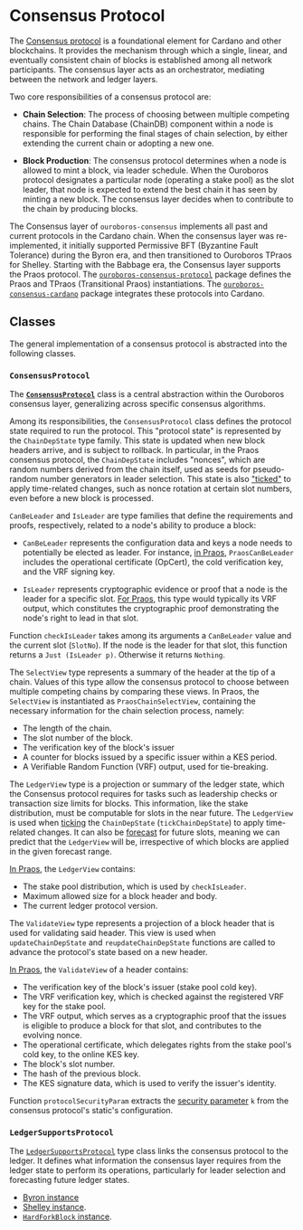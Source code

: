 # Consensus Protocol

The [Consensus protocol](https://cardano-scaling.github.io/cardano-blueprint/consensus/index.html) is a foundational element for Cardano and other blockchains. It provides the mechanism through which a single, linear, and eventually consistent chain of blocks is established among all network participants. The consensus layer acts as an orchestrator, mediating between the network and ledger layers.

Two core responsibilities of a consensus protocol are:

* **Chain Selection**: The process of choosing between multiple competing chains. The Chain Database (ChainDB) component within a node is responsible for performing the final stages of chain selection, by either extending the current chain or adopting a new one.

* **Block Production**: The consensus protocol determines when a node is allowed to mint a block, via leader schedule. When the Ouroboros protocol designates a particular node (operating a stake pool) as the slot leader, that node is expected to extend the best chain it has seen by minting a new block.
The consensus layer decides when to contribute to the chain by producing blocks.

The Consensus layer of `ouroboros-consensus` implements all past and current protocols in the Cardano chain. When the consensus layer was re-implemented, it initially supported Permissive BFT (Byzantine Fault Tolerance) during the Byron era, and then transitioned to Ouroboros TPraos for Shelley. Starting with the Babbage era, the Consensus layer supports the Praos protocol. The [`ouroboros-consensus-protocol`](https://github.com/IntersectMBO/ouroboros-consensus/tree/main/ouroboros-consensus-protocol) package defines the Praos and TPraos (Transitional Praos) instantiations. The [`ouroboros-consensus-cardano`](https://github.com/IntersectMBO/ouroboros-consensus/tree/main/ouroboros-consensus-cardano) package integrates these protocols into Cardano.

## Classes

The general implementation of a consensus protocol is abstracted into the following classes.

### `ConsensusProtocol`

The [**`ConsensusProtocol`**](https://github.com/intersectmbo/ouroboros-consensus/blob/d014aae802159286bdc09bc4730966094d2d95dd/ouroboros-consensus/src/ouroboros-consensus/Ouroboros/Consensus/Protocol/Abstract.hs#L66) class is a central abstraction within the Ouroboros consensus layer, generalizing across specific consensus algorithms.

Among its responsibilities, the `ConsensusProtocol` class defines the protocol state required to run the protocol. This "protocol state" is represented by the `ChainDepState` type family. This state is updated when new block headers arrive, and is subject to rollback. In particular, in the Praos consensus protocol, the `ChainDepState` includes "nonces", which are random numbers derived from the chain itself, used as seeds for pseudo-random number generators in leader selection. This state is also ["ticked"](./ledger-interaction#ticking) to apply time-related changes, such as nonce rotation at certain slot numbers, even before a new block is processed.

`CanBeLeader` and `IsLeader` are type families that define the requirements and proofs, respectively, related to a node's ability to produce a block:

- `CanBeLeader` represents the configuration data and keys a node needs to potentially be elected as leader. For instance, [in Praos](https://github.com/intersectmbo/ouroboros-consensus/blob/d014aae802159286bdc09bc4730966094d2d95dd/ouroboros-consensus-protocol/src/ouroboros-consensus-protocol/Ouroboros/Consensus/Protocol/Praos/Common.hs#L247), `PraosCanBeLeader` includes the operational certificate (OpCert), the cold verification key, and the VRF signing key.

- `IsLeader` represents cryptographic evidence or proof that a node is the leader for a specific slot. [For Praos](https://github.com/intersectmbo/ouroboros-consensus/blob/d014aae802159286bdc09bc4730966094d2d95dd/ouroboros-consensus-protocol/src/ouroboros-consensus-protocol/Ouroboros/Consensus/Protocol/Praos.hs#L242), this type would typically its VRF output, which constitutes the cryptographic proof demonstrating the node's right to lead in that slot.

Function `checkIsLeader` takes among its arguments a `CanBeLeader` value and the current slot (`SlotNo`). If the node is the leader for that slot, this function returns a `Just (IsLeader p)`. Otherwise it returns `Nothing`.

The `SelectView` type represents a summary of the header at the tip of a chain. Values of this type allow the consensus protocol to choose between multiple competing chains by comparing these views.
In Praos, the `SelectView` is instantiated as `PraosChainSelectView`, containing the necessary information for the chain selection process, namely:
- The length of the chain.
- The slot number of the block.
- The verification key of the block's issuer
- A counter for blocks issued by a specific issuer within a KES period.
- A Verifiable Random Function (VRF) output, used for tie-breaking.

The `LedgerView` type is a projection or summary of the ledger state,
which the Consensus protocol requires for tasks such as leadership
checks or transaction size limits for blocks. This information, like
the stake distribution, must be computable for slots in the near
future. The `LedgerView` is used when [ticking](./ledger-interaction#ticking) the `ChainDepState` (`tickChainDepState`) to apply time-related changes. It can also be [forecast](./ledger-interaction.md#forecasting-and-the-forecast-range) for future slots, meaning we can predict that the `LedgerView` will be, irrespective of which blocks are applied in the given forecast range.

[In Praos](https://github.com/intersectmbo/ouroboros-consensus/blob/d014aae802159286bdc09bc4730966094d2d95dd/ouroboros-consensus-protocol/src/ouroboros-consensus-protocol/Ouroboros/Consensus/Protocol/Praos/Views.hs#L41), the `LedgerView` contains:
- The stake pool distribution, which is used by `checkIsLeader`.
- Maximum allowed size for a block header and body.
- The current ledger protocol version.

The `ValidateView` type represents a projection of a block header that is used for validating said header.
This view is used when `updateChainDepState` and `reupdateChainDepState` functions are called to advance the protocol's state based on a new header.

[In Praos](https://github.com/intersectmbo/ouroboros-consensus/blob/d014aae802159286bdc09bc4730966094d2d95dd/ouroboros-consensus-protocol/src/ouroboros-consensus-protocol/Ouroboros/Consensus/Protocol/Praos/Views.hs#L22), the `ValidateView` of a header contains:
- The verification key of the block's issuer (stake pool cold key).
- The VRF verification key, which is checked against the registered VRF key for the stake pool.
- The VRF output, which serves as a cryptographic proof that the issues is eligible to produce a block for that slot, and contributes to the evolving nonce.
- The operational certificate, which delegates rights from the stake pool's cold key, to the online KES key.
- The block's slot number.
- The hash of the previous block.
- The KES signature data, which is used to verify the issuer's identity.

Function `protocolSecurityParam` extracts the [security parameter](TODO!) `k` from the consensus protocol's static's configuration.

### `LedgerSupportsProtocol`

The [`LedgerSupportsProtocol`](https://github.com/intersectmbo/ouroboros-consensus/blob/a70eb17ef28831cd2e140b33ded49ce791028d88/ouroboros-consensus/src/ouroboros-consensus/Ouroboros/Consensus/Ledger/SupportsProtocol.hs#L25) type class links the consensus protocol to the ledger. It defines what information the consensus layer requires from the ledger state to perform its operations, particularly for leader selection and forecasting future ledger states.

- [Byron instance](https://github.com/intersectmbo/ouroboros-consensus/blob/a70eb17ef28831cd2e140b33ded49ce791028d88/ouroboros-consensus-cardano/src/byron/Ouroboros/Consensus/Byron/Ledger/Ledger.hs#L282)
- [Shelley instance](https://github.com/intersectmbo/ouroboros-consensus/blob/a70eb17ef28831cd2e140b33ded49ce791028d88/ouroboros-consensus-cardano/src/shelley/Ouroboros/Consensus/Shelley/Ledger/SupportsProtocol.hs#L51).
- [`HardForkBlock` instance](https://github.com/intersectmbo/ouroboros-consensus/blob/a70eb17ef28831cd2e140b33ded49ce791028d88/ouroboros-consensus/src/ouroboros-consensus/Ouroboros/Consensus/HardFork/Combinator/Ledger.hs#L399).
